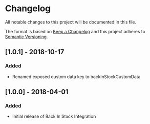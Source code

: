 # Changelog

All notable changes to this project will be documented in this file.

The format is based on [Keep a Changelog](http://keepachangelog.com/) and this project adheres to [Semantic Versioning](http://semver.org/).

## [1.0.1] - 2018-10-17
### Added
- Renamed exposed custom data key to backInStockCustomData

## [1.0.0] - 2018-04-01
### Added
- Initial release of Back In Stock Integration
